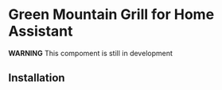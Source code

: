 # Green Mountain Grill for Home Assistant

**WARNING** This compoment is still in development 


## Installation
